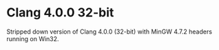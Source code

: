 
Clang 4.0.0 32-bit
==================

Stripped down version of Clang 4.0.0 (32-bit) with MinGW 4.7.2 headers running on Win32.
